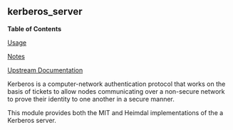 ## kerberos_server

**Table of Contents**

[Usage](#module-services-kerberos-server-usage)

[Notes](#module-services-kerberos-server-notes)

[Upstream Documentation](#module-services-kerberos-server-upstream-documentation)

Kerberos is a computer-network authentication protocol that works on the basis of tickets to allow nodes communicating over a non-secure network to prove their identity to one another in a secure manner.

This module provides both the MIT and Heimdal implementations of the a Kerberos server.
